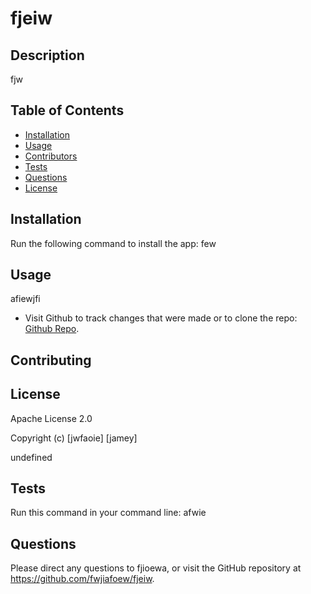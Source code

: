 # fjeiw
  
  ## Description
  fjw

  ## Table of Contents
  * [Installation](#Installation)
  * [Usage](#Usage)
  * [Contributors](#Contributors)
  * [Tests](#Tests)
  * [Questions](#Questions)
  * [License](#License)

  ## Installation
  Run the following command to install the app: few

  ## Usage
  afiewjfi

  * Visit Github to track changes that were made or to clone the repo: [Github Repo](https://github.com/fwjiafoew/fjeiw).

  ## Contributing
  
  
  ## License
  Apache License 2.0

  Copyright (c) [jwfaoie] [jamey]

  undefined
  
  ## Tests
  Run this command in your command line: afwie

  ## Questions
  Please direct any questions to fjioewa, or visit the GitHub repository at https://github.com/fwjiafoew/fjeiw.